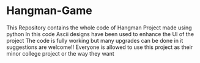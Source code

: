 # Hangman-Game
This Repository contains the whole code of Hangman Project made using python 
In this code Ascii designs have been used to enhance the UI of the project 
The code is fully working but many upgrades can be done in it 
suggestions are welcome!!
Everyone is allowed to use this project as their minor college project or the way they want 
